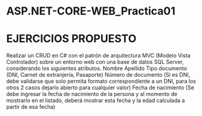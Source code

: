# ASP.NET-CORE-WEB_Practica01

# EJERCICIOS PROPUESTO
Realizar un CRUD en C# con el patrón de arquitectura MVC (Modelo Vista Controlador) sobre un entorno web con una base de datos SQL Server, considerando los siguientes atributos.
Nombre
Apellido
Tipo documento (DNI, Carnet de extranjería, Pasaporte)
Número de documento (Si es DNI, debe validarse que solo permita formato correspondiente a un DNI, para los otros 2 casos dejarlo abierto para cualquier valor)
Fecha de nacimiento (Se debe ingresar la fecha de nacimiento de la persona y al momento de mostrarlo en el listado, deberá mostrar esta fecha y la edad calculada a partir de esa fecha)
